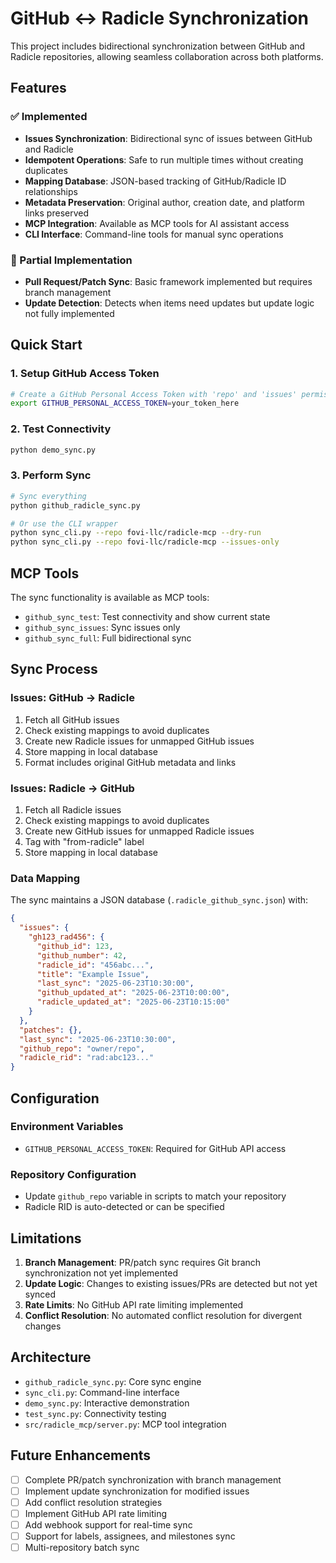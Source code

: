 # GitHub ↔ Radicle Synchronization

This project includes bidirectional synchronization between GitHub and Radicle repositories, allowing seamless collaboration across both platforms.

## Features

### ✅ Implemented
- **Issues Synchronization**: Bidirectional sync of issues between GitHub and Radicle
- **Idempotent Operations**: Safe to run multiple times without creating duplicates
- **Mapping Database**: JSON-based tracking of GitHub/Radicle ID relationships
- **Metadata Preservation**: Original author, creation date, and platform links preserved
- **MCP Integration**: Available as MCP tools for AI assistant access
- **CLI Interface**: Command-line tools for manual sync operations

### 🚧 Partial Implementation
- **Pull Request/Patch Sync**: Basic framework implemented but requires branch management
- **Update Detection**: Detects when items need updates but update logic not fully implemented

## Quick Start

### 1. Setup GitHub Access Token

```bash
# Create a GitHub Personal Access Token with 'repo' and 'issues' permissions
export GITHUB_PERSONAL_ACCESS_TOKEN=your_token_here
```

### 2. Test Connectivity

```bash
python demo_sync.py
```

### 3. Perform Sync

```bash
# Sync everything
python github_radicle_sync.py

# Or use the CLI wrapper
python sync_cli.py --repo fovi-llc/radicle-mcp --dry-run
python sync_cli.py --repo fovi-llc/radicle-mcp --issues-only
```

## MCP Tools

The sync functionality is available as MCP tools:

- `github_sync_test`: Test connectivity and show current state
- `github_sync_issues`: Sync issues only
- `github_sync_full`: Full bidirectional sync

## Sync Process

### Issues: GitHub → Radicle
1. Fetch all GitHub issues
2. Check existing mappings to avoid duplicates  
3. Create new Radicle issues for unmapped GitHub issues
4. Store mapping in local database
5. Format includes original GitHub metadata and links

### Issues: Radicle → GitHub  
1. Fetch all Radicle issues
2. Check existing mappings to avoid duplicates
3. Create new GitHub issues for unmapped Radicle issues
4. Tag with "from-radicle" label
5. Store mapping in local database

### Data Mapping

The sync maintains a JSON database (`.radicle_github_sync.json`) with:

```json
{
  "issues": {
    "gh123_rad456": {
      "github_id": 123,
      "github_number": 42, 
      "radicle_id": "456abc...",
      "title": "Example Issue",
      "last_sync": "2025-06-23T10:30:00",
      "github_updated_at": "2025-06-23T10:00:00",
      "radicle_updated_at": "2025-06-23T10:15:00"
    }
  },
  "patches": {},
  "last_sync": "2025-06-23T10:30:00",
  "github_repo": "owner/repo",
  "radicle_rid": "rad:abc123..."
}
```

## Configuration

### Environment Variables
- `GITHUB_PERSONAL_ACCESS_TOKEN`: Required for GitHub API access

### Repository Configuration
- Update `github_repo` variable in scripts to match your repository
- Radicle RID is auto-detected or can be specified

## Limitations

1. **Branch Management**: PR/patch sync requires Git branch synchronization not yet implemented
2. **Update Logic**: Changes to existing issues/PRs are detected but not yet synced
3. **Rate Limits**: No GitHub API rate limiting implemented
4. **Conflict Resolution**: No automated conflict resolution for divergent changes

## Architecture

- `github_radicle_sync.py`: Core sync engine
- `sync_cli.py`: Command-line interface
- `demo_sync.py`: Interactive demonstration
- `test_sync.py`: Connectivity testing
- `src/radicle_mcp/server.py`: MCP tool integration

## Future Enhancements

- [ ] Complete PR/patch synchronization with branch management
- [ ] Implement update synchronization for modified issues
- [ ] Add conflict resolution strategies
- [ ] Implement GitHub API rate limiting
- [ ] Add webhook support for real-time sync
- [ ] Support for labels, assignees, and milestones sync
- [ ] Multi-repository batch sync
